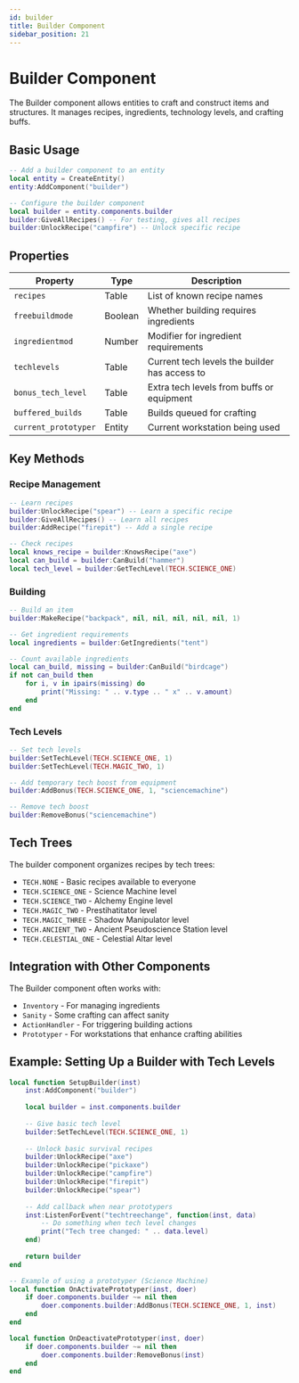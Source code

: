 ```yaml
---
id: builder
title: Builder Component
sidebar_position: 21
---
```


# Builder Component

The Builder component allows entities to craft and construct items and structures. It manages recipes, ingredients, technology levels, and crafting buffs.

## Basic Usage

```lua
-- Add a builder component to an entity
local entity = CreateEntity()
entity:AddComponent("builder")

-- Configure the builder component
local builder = entity.components.builder
builder:GiveAllRecipes() -- For testing, gives all recipes
builder:UnlockRecipe("campfire") -- Unlock specific recipe
```

## Properties

| Property | Type | Description |
|----------|------|-------------|
| `recipes` | Table | List of known recipe names |
| `freebuildmode` | Boolean | Whether building requires ingredients |
| `ingredientmod` | Number | Modifier for ingredient requirements |
| `techlevels` | Table | Current tech levels the builder has access to |
| `bonus_tech_level` | Table | Extra tech levels from buffs or equipment |
| `buffered_builds` | Table | Builds queued for crafting |
| `current_prototyper` | Entity | Current workstation being used |

## Key Methods

### Recipe Management

```lua
-- Learn recipes
builder:UnlockRecipe("spear") -- Learn a specific recipe
builder:GiveAllRecipes() -- Learn all recipes
builder:AddRecipe("firepit") -- Add a single recipe

-- Check recipes
local knows_recipe = builder:KnowsRecipe("axe")
local can_build = builder:CanBuild("hammer")
local tech_level = builder:GetTechLevel(TECH.SCIENCE_ONE)
```

### Building

```lua
-- Build an item
builder:MakeRecipe("backpack", nil, nil, nil, nil, nil, 1)

-- Get ingredient requirements
local ingredients = builder:GetIngredients("tent")

-- Count available ingredients
local can_build, missing = builder:CanBuild("birdcage")
if not can_build then
    for i, v in ipairs(missing) do
        print("Missing: " .. v.type .. " x" .. v.amount)
    end
end
```

### Tech Levels

```lua
-- Set tech levels
builder:SetTechLevel(TECH.SCIENCE_ONE, 1)
builder:SetTechLevel(TECH.MAGIC_TWO, 1)

-- Add temporary tech boost from equipment
builder:AddBonus(TECH.SCIENCE_ONE, 1, "sciencemachine")

-- Remove tech boost
builder:RemoveBonus("sciencemachine")
```

## Tech Trees

The builder component organizes recipes by tech trees:

- `TECH.NONE` - Basic recipes available to everyone
- `TECH.SCIENCE_ONE` - Science Machine level
- `TECH.SCIENCE_TWO` - Alchemy Engine level
- `TECH.MAGIC_TWO` - Prestihatitator level
- `TECH.MAGIC_THREE` - Shadow Manipulator level
- `TECH.ANCIENT_TWO` - Ancient Pseudoscience Station level
- `TECH.CELESTIAL_ONE` - Celestial Altar level

## Integration with Other Components

The Builder component often works with:

- `Inventory` - For managing ingredients
- `Sanity` - Some crafting can affect sanity
- `ActionHandler` - For triggering building actions
- `Prototyper` - For workstations that enhance crafting abilities

## Example: Setting Up a Builder with Tech Levels

```lua
local function SetupBuilder(inst)
    inst:AddComponent("builder")
    
    local builder = inst.components.builder
    
    -- Give basic tech level
    builder:SetTechLevel(TECH.SCIENCE_ONE, 1)
    
    -- Unlock basic survival recipes
    builder:UnlockRecipe("axe")
    builder:UnlockRecipe("pickaxe")
    builder:UnlockRecipe("campfire")
    builder:UnlockRecipe("firepit")
    builder:UnlockRecipe("spear")
    
    -- Add callback when near prototypers
    inst:ListenForEvent("techtreechange", function(inst, data)
        -- Do something when tech level changes
        print("Tech tree changed: " .. data.level)
    end)
    
    return builder
end

-- Example of using a prototyper (Science Machine)
local function OnActivatePrototyper(inst, doer)
    if doer.components.builder ~= nil then
        doer.components.builder:AddBonus(TECH.SCIENCE_ONE, 1, inst)
    end
end

local function OnDeactivatePrototyper(inst, doer)
    if doer.components.builder ~= nil then
        doer.components.builder:RemoveBonus(inst)
    end
end
``` 
